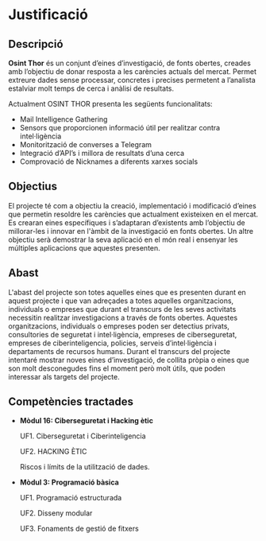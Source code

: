 # Justificació
## Descripció

**Osint Thor** és un conjunt d’eines d’investigació, de fonts obertes, creades amb l’objectiu de donar resposta a les carències actuals del mercat. Permet extreure dades sense processar, concretes i precises permetent a l’analista estalviar molt temps de cerca i anàlisi de resultats. 

Actualment OSINT THOR presenta les següents funcionalitats:
- Mail Intelligence Gathering
- Sensors que proporcionen informació útil per realitzar contra intel·ligència
- Monitorització de converses a Telegram
- Integració d’API’s i millora de resultats d’una cerca
- Comprovació de Nicknames a diferents xarxes socials

## Objectius

El projecte té com a objectiu la creació, implementació i modificació d’eines que permetin resoldre les carències que actualment existeixen en el mercat. Es crearan eines específiques i s’adaptaran d’existents amb l’objectiu de millorar-les i innovar en l'àmbit de la investigació en fonts obertes. Un altre objectiu serà demostrar la seva aplicació en el món real i ensenyar les múltiples aplicacions que aquestes presenten. 

## Abast

L'abast del projecte son totes aquelles eines que es presenten durant en aquest projecte i que van adreçades a totes aquelles organitzacions, individuals o empreses que durant el transcurs de les seves activitats necessitin realitzar investigacions a través de fonts obertes. Aquestes organitzacions, individuals o empreses poden ser detectius privats, consultories de seguretat i intel·ligència, empreses de ciberseguretat, empreses de ciberinteligencia, policies, serveis d’intel·ligència i departaments de recursos humans. Durant el transcurs del projecte intentaré mostrar noves eines d’investigació, de collita pròpia o eines que son molt desconegudes fins el moment però molt útils, que poden interessar als targets del projecte.

## Competències tractades

+ **Mòdul 16: Ciberseguretat i Hacking ètic**

     UF1. Ciberseguretat i Ciberinteligencia
     
     UF2. HACKING ÈTIC
     
     Riscos i límits de la utilització de dades.
 
 + **Mòdul 3: Programació bàsica**

     UF1. Programació estructurada
      
     UF2. Disseny modular
      
     UF3. Fonaments de gestió de fitxers
      
         
